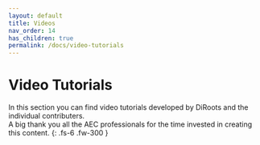 ```yaml
---
layout: default
title: Videos
nav_order: 14
has_children: true
permalink: /docs/video-tutorials
---
```


# Video Tutorials

In this section you can find video tutorials developed by DiRoots and the individual contributers.  
A big thank you all the AEC professionals for the time invested in creating this content.
{: .fs-6 .fw-300 }
